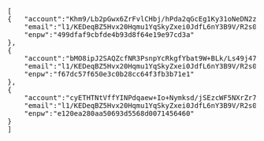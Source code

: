 <pre>
[
{   "account":"Khm9/Lb2pGwx6ZrFvlCHbj/hPda2qGcEg1Ky31oNeDN2zZXuRUgvO9zIqT3KwU1MJzpIjhEQKzGAfu9khgrIiQ==",
    "email":"l1/KEDeqBZ5Hvx20Hqmu1YqSkyZxei0JdfL6nY3B9V/R2s0fYPAPHJEdCHmuq2JUl1WDG6RxfxBzjTB61Lu9OA==",
    "enpw":"499dfaf9cbfde4b93d8f64e19e97cd3a"
},
{
    "account":"bMO8ipJ2SAQZcfNR3PsnpYcRkgfYbat9W+BLk/Ls49j47iI4zvmob/M645VorvU2g0gnraZQIum90vCUps8ujw==",
    "email":"l1/KEDeqBZ5Hvx20Hqmu1YqSkyZxei0JdfL6nY3B9V/R2s0fYPAPHJEdCHmuq2JUl1WDG6RxfxBzjTB61Lu9OA==",
    "enpw":"f67dc57f650e3c0b28cc64f3fb3b71e1"
},
{
    "account":"cyETHTNtVffYINPdqaew+Io+Nymksd/jSEzcWF5NXrZr7zYo6qWxQFrmzu6nv5RusCIKnrsGw1UPlHtFPadT1w==",
    "email":"l1/KEDeqBZ5Hvx20Hqmu1YqSkyZxei0JdfL6nY3B9V/R2s0fYPAPHJEdCHmuq2JUl1WDG6RxfxBzjTB61Lu9OA==",
    "enpw":"e120ea280aa50693d5568d0071456460"
}
]
</pre>